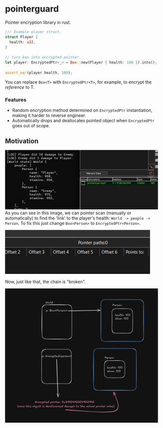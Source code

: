 # pointerguard
Pointer encryption library in rust.

```rust
/// Example player struct.
struct Player {
  health: u32,
}

// turn box into encrypted pointer.
let player: EncryptedPtr<_> = Box::new(Player { health: 100 }).into();

assert_eq!(player.health, 100);
```

You can replace `Box<T>` with `EncryptedPtr<T>`, for example, to encrypt the *reference* to T.

### Features
- Random encryption method determined on `EncryptedPtr` instantiation, making it harder to reverse engineer.
- Automatically drops and deallocates pointed object when `EncryptedPtr` goes out of scope.

## Motivation
![cheat engine results](./images/ce.png)
As you can see in this image, we can pointer scan (manually or automatically) to find the 'link' to the player's health: `World -> people -> Person`.
To fix this just change `Box<Person>` to `EncryptedPtr<Person>`.

![pointer_scan results](./images/0results.png)

Now, just like that, the chain is "broken".

![process_graphic](./images/process.png)
